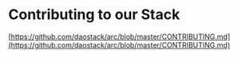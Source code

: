 # Contributing to our Stack

[https://github.com/daostack/arc/blob/master/CONTRIBUTING.md](https://github.com/daostack/arc/blob/master/CONTRIBUTING.md)

